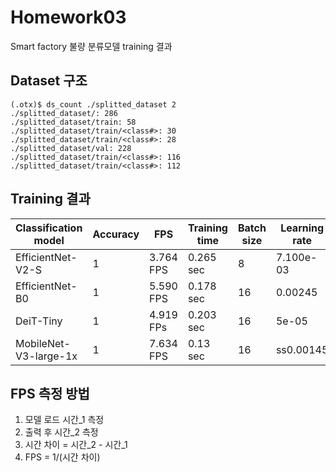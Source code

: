 # Homework03
Smart factory 불량 분류모델 training 결과

## Dataset 구조
```
(.otx)$ ds_count ./splitted_dataset 2
./splitted_dataset/: 286
./splitted_dataset/train: 58​
./splitted_dataset/train/<class#>: 30
./splitted_dataset/train/<class#>: 28
./splitted_dataset/val: 228
./splitted_dataset/train/<class#>: 116​
./splitted_dataset/train/<class#>: 112
```

## Training 결과
|Classification model|Accuracy|FPS|Training time|Batch size|Learning rate|Other prams|
|----|----|----|----|----|----|----|
|EfficientNet-V2-S| 1|3.764 FPS|0.265 sec|8|7.100e-03|
|EfficientNet-B0| 1 |5.590 FPS|0.178 sec |16|0.00245|
|DeiT-Tiny| 1| 4.919 FPs|0.203 sec |16             |5e-05
|MobileNet-V3-large-1x| 1 |7.634 FPS|0.13 sec|16|ss0.00145


## FPS 측정 방법

1. 모델 로드 시간_1 측정
2. 출력 후 시간_2 측정 
3. 시간 차이 = 시간_2 - 시간_1
4. FPS = 1/(시간 차이)

